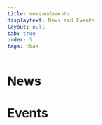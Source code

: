 ```yaml
---
title: newsandevents
displaytext: News and Events
layout: null
tab: true
order: 5
tags: cbas
---
```


# News




# Events
